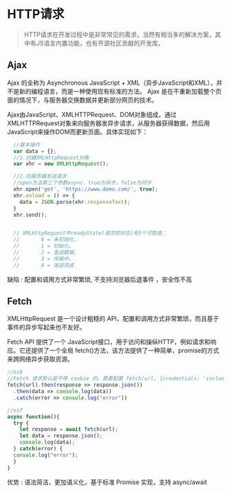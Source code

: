 # HTTP请求

> HTTP请求在开发过程中是非常常见的需求，当然有相当多的解决方案，其中有JS语言内置功能，也有开源社区贡献的开发库。

## Ajax

Ajax 的全称为 Asynchronous JavaScript + XML（异步JavaScript和XML），并不是新的编程语言，而是一种使用现有标准的方法。 Ajax 是在不重新加载整个页面的情况下，与服务器交换数据并更新部分网页的技术。

Ajax由JavaScript、XMLHTTPRequest、DOM对象组成，通过XMLHTTPRequest对象来向服务器发异步请求，从服务器获得数据，然后用JavaScript来操作DOM而更新页面。具体实现如下：

```javascript
  //基本操作
  var data = {};
  //1.创建XMLHttpRequest对象
  var xhr = new XMLHttpRequest();

  //2.向服务器发送请求
  //open方法第三个参数async，true为异步，false为同步
  xhr.open('get', 'https://www.demo.com/', true);
  xhr.onload = () => {
    data = JSON.parse(xhr.responseText);
  }
  xhr.send();


  // XMLHttpRequest中readyState(请求的状态)有5个可取值：
  //       0 = 未初始化，
  //       1 = 初始化，
  //       2 = 发送数据，
  //       3 = 传输中，
  //       4 = 发送完成
```

缺陷 : 配置和调用方式非常繁琐, 不支持浏览器后退事件 ，安全性不高

## Fetch

XMLHttpRequest 是一个设计粗糙的 API，配置和调用方式非常繁琐，而且基于事件的异步写起来也不友好。

Fetch API  提供了一个 JavaScript接口，用于访问和操纵HTTP，例如请求和响应。它还提供了一个全局 fetch()方法，该方法提供了一种简单，promise的方式来跨网络异步获取资源。

```javascript
//es6
//Fetch 请求默认是不带 cookie 的，需要配置 fetch(url, {credentials: 'include'})
fetch(url).then(response => response.json())
  .then(data => console.log(data))
  .catch(error => console.log("error"))

//es7
async function(){
  try {
    let response = await fetch(url);
    let data = response.json();
    console.log(data);
  } catch(error) {
  console.log("error");
  }
}
```

优势 : 语法简洁，更加语义化，基于标准 Promise 实现，支持 async/await
